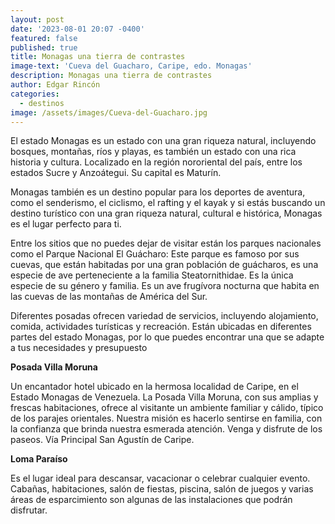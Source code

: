 ```yaml
---
layout: post
date: '2023-08-01 20:07 -0400'
featured: false
published: true
title: Monagas una tierra de contrastes
image-text: 'Cueva del Guacharo, Caripe, edo. Monagas'
description: Monagas una tierra de contrastes
author: Edgar Rincón
categories:
  - destinos
image: /assets/images/Cueva-del-Guacharo.jpg
---
```

El estado Monagas es un estado con una gran riqueza natural, incluyendo bosques, montañas, ríos y playas, es también un estado con una rica historia y cultura. Localizado en la región nororiental del país, entre los estados Sucre y Anzoátegui. Su capital es Maturín.

Monagas también es un destino popular para los deportes de aventura, como el senderismo, el ciclismo, el rafting y el kayak y si estás buscando un destino turístico con una gran riqueza natural, cultural e histórica, Monagas es el lugar perfecto para ti.

Entre los sitios que no puedes dejar de visitar están los parques nacionales como el Parque Nacional El Guácharo: Este parque es famoso por sus cuevas, que están habitadas por una gran población de guácharos, es una especie de ave perteneciente a la familia Steatornithidae. Es la única especie de su género y familia. Es un ave frugívora nocturna que habita en las cuevas de las montañas de América del Sur.

Diferentes posadas ofrecen variedad de servicios, incluyendo alojamiento, comida, actividades turísticas y recreación. Están ubicadas en diferentes partes del estado Monagas, por lo que puedes encontrar una que se adapte a tus necesidades y presupuesto

**Posada Villa Moruna**

Un encantador hotel ubicado en la hermosa localidad de Caripe, en el Estado Monagas de Venezuela. La Posada Villa Moruna, con sus amplias y frescas habitaciones, ofrece al visitante un ambiente familiar y cálido, típico de los parajes orientales. Nuestra misión es hacerlo sentirse en familia, con la confianza que brinda nuestra esmerada atención. Venga y disfrute de los paseos. Vía Principal San Agustín de Caripe.

**Loma Paraíso**

Es el lugar ideal para descansar, vacacionar o celebrar cualquier evento. Cabañas, habitaciones, salón de fiestas, piscina, salón de juegos y varias áreas de esparcimiento son algunas de las instalaciones que podrán disfrutar.